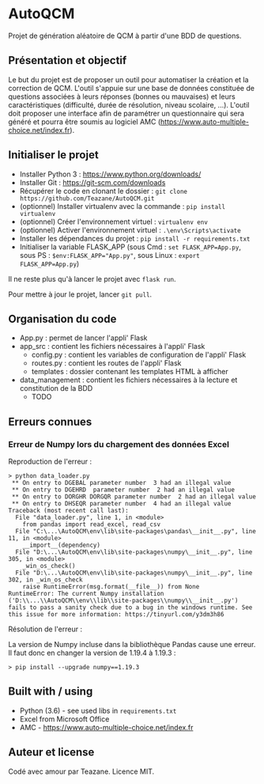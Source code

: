 # AutoQCM
Projet de génération aléatoire de QCM à partir d'une BDD de questions.

## Présentation et objectif
Le but du projet est de proposer un outil pour automatiser la création et la correction de QCM.
L'outil s'appuie sur une base de données constituée de questions associées à leurs réponses (bonnes ou mauvaises) et leurs caractéristiques (difficulté, durée de résolution, niveau scolaire, ...).
L'outil doit proposer une interface afin de paramétrer un questionnaire qui sera généré et pourra être soumis au logiciel AMC (https://www.auto-multiple-choice.net/index.fr).

## Initialiser le projet
- Installer Python 3 : https://www.python.org/downloads/
- Installer Git : https://git-scm.com/downloads 
- Récupérer le code en clonant le dossier : `git clone https://github.com/Teazane/AutoQCM.git`
- (optionnel) Installer virtualenv avec la commande : `pip install virtualenv`
- (optionnel) Créer l'environnement virtuel : `virtualenv env`
- (optionnel) Activer l'environnement virtuel : `.\env\Scripts\activate`
- Installer les dépendances du projet : `pip install -r requirements.txt`
- Initialiser la variable FLASK_APP (sous Cmd : `set FLASK_APP=App.py`, sous PS : `$env:FLASK_APP="App.py"`, sous Linux : `export FLASK_APP=App.py`)

Il ne reste plus qu'à lancer le projet avec `flask run`.

Pour mettre à jour le projet, lancer `git pull`.

## Organisation du code
- App.py : permet de lancer l'appli' Flask
- app_src : contient les fichiers nécessaires à l'appli' Flask
    - config.py : contient les variables de configuration de l'appli' Flask
    - routes.py : contient les routes de l'appli' Flask
    - templates : dossier contenant les templates HTML à afficher
- data_management : contient les fichiers nécessaires à la lecture et constitution de la BDD
    - TODO

## Erreurs connues
### Erreur de Numpy lors du chargement des données Excel
Reproduction de l'erreur :
```
> python data_loader.py
 ** On entry to DGEBAL parameter number  3 had an illegal value
 ** On entry to DGEHRD  parameter number  2 had an illegal value
 ** On entry to DORGHR DORGQR parameter number  2 had an illegal value
 ** On entry to DHSEQR parameter number  4 had an illegal value
Traceback (most recent call last):
  File "data_loader.py", line 1, in <module>
    from pandas import read_excel, read_csv
  File "C:\...\AutoQCM\env\lib\site-packages\pandas\__init__.py", line 11, in <module>
    __import__(dependency)
  File "D:\...\AutoQCM\env\lib\site-packages\numpy\__init__.py", line 305, in <module>
    _win_os_check()
  File "D:\...\AutoQCM\env\lib\site-packages\numpy\__init__.py", line 302, in _win_os_check
    raise RuntimeError(msg.format(__file__)) from None
RuntimeError: The current Numpy installation ('D:\\...\\AutoQCM\\env\\lib\\site-packages\\numpy\\__init__.py') fails to pass a sanity check due to a bug in the windows runtime. See this issue for more information: https://tinyurl.com/y3dm3h86
```
Résolution de l'erreur :

La version de Numpy incluse dans la bibliothèque Pandas cause une erreur.
Il faut donc en changer la version de 1.19.4 à 1.19.3 :
```
> pip install --upgrade numpy==1.19.3
```

## Built with / using
- Python (3.6) - see used libs in `requirements.txt`
- Excel from Microsoft Office
- AMC - https://www.auto-multiple-choice.net/index.fr

## Auteur et license
Codé avec amour par Teazane.
Licence MIT.